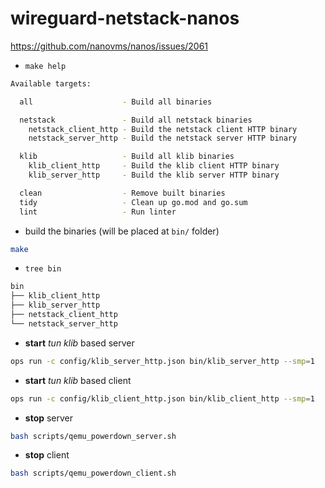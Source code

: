 # wireguard-netstack-nanos

https://github.com/nanovms/nanos/issues/2061

- `make help`

```sh
Available targets:

  all                    - Build all binaries

  netstack               - Build all netstack binaries
    netstack_client_http - Build the netstack client HTTP binary
    netstack_server_http - Build the netstack server HTTP binary

  klib                   - Build all klib binaries
    klib_client_http     - Build the klib client HTTP binary
    klib_server_http     - Build the klib server HTTP binary

  clean                  - Remove built binaries
  tidy                   - Clean up go.mod and go.sum
  lint                   - Run linter
```

- build the binaries (will be placed at `bin/` folder)

```sh
make
```

- `tree bin`

```sh
bin
├── klib_client_http
├── klib_server_http
├── netstack_client_http
└── netstack_server_http
```

- **start** *tun klib* based server

```sh
ops run -c config/klib_server_http.json bin/klib_server_http --smp=1
```

- **start** *tun klib* based client

```sh
ops run -c config/klib_client_http.json bin/klib_client_http --smp=1
```

- **stop** server

```sh
bash scripts/qemu_powerdown_server.sh
```

- **stop** client

```sh
bash scripts/qemu_powerdown_client.sh
```